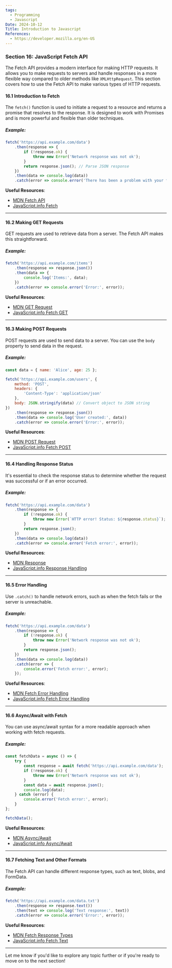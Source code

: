 ```yaml
---
tags:
  - Programming
  - Javascript
Date: 2024-10-12
Title: Introduction to Javascript
References:
  - https://developer.mozilla.org/en-US
---
```

### Section 16: **JavaScript Fetch API**

The Fetch API provides a modern interface for making HTTP requests. It allows you to make requests to servers and handle responses in a more flexible way compared to older methods like `XMLHttpRequest`. This section covers how to use the Fetch API to make various types of HTTP requests.

#### 16.1 Introduction to Fetch

The `fetch()` function is used to initiate a request to a resource and returns a promise that resolves to the response. It is designed to work with Promises and is more powerful and flexible than older techniques.

##### Example:
```javascript
fetch('https://api.example.com/data')
    .then(response => {
        if (!response.ok) {
            throw new Error('Network response was not ok');
        }
        return response.json(); // Parse JSON response
    })
    .then(data => console.log(data))
    .catch(error => console.error('There has been a problem with your fetch operation:', error));
```

**Useful Resources**:
- [MDN Fetch API](https://developer.mozilla.org/en-US/docs/Web/API/Fetch_API)
- [JavaScript.info Fetch](https://javascript.info/fetch)

---

#### 16.2 Making GET Requests

GET requests are used to retrieve data from a server. The Fetch API makes this straightforward.

##### Example:
```javascript
fetch('https://api.example.com/items')
    .then(response => response.json())
    .then(data => {
        console.log('Items:', data);
    })
    .catch(error => console.error('Error:', error));
```

**Useful Resources**:
- [MDN GET Request](https://developer.mozilla.org/en-US/docs/Web/API/Fetch_API/Using_Fetch#making_a_get_request)
- [JavaScript.info Fetch GET](https://javascript.info/fetch#fetch)

---

#### 16.3 Making POST Requests

POST requests are used to send data to a server. You can use the `body` property to send data in the request.

##### Example:
```javascript
const data = { name: 'Alice', age: 25 };

fetch('https://api.example.com/users', {
    method: 'POST',
    headers: {
        'Content-Type': 'application/json'
    },
    body: JSON.stringify(data) // Convert object to JSON string
})
    .then(response => response.json())
    .then(data => console.log('User created:', data))
    .catch(error => console.error('Error:', error));
```

**Useful Resources**:
- [MDN POST Request](https://developer.mozilla.org/en-US/docs/Web/API/Fetch_API/Using_Fetch#making_a_post_request)
- [JavaScript.info Fetch POST](https://javascript.info/fetch#post)

---

#### 16.4 Handling Response Status

It's essential to check the response status to determine whether the request was successful or if an error occurred.

##### Example:
```javascript
fetch('https://api.example.com/data')
    .then(response => {
        if (!response.ok) {
            throw new Error(`HTTP error! Status: ${response.status}`);
        }
        return response.json();
    })
    .then(data => console.log(data))
    .catch(error => console.error('Fetch error:', error));
```

**Useful Resources**:
- [MDN Response](https://developer.mozilla.org/en-US/docs/Web/API/Response)
- [JavaScript.info Response Handling](https://javascript.info/fetch#response)

---

#### 16.5 Error Handling

Use `.catch()` to handle network errors, such as when the fetch fails or the server is unreachable.

##### Example:
```javascript
fetch('https://api.example.com/data')
    .then(response => {
        if (!response.ok) {
            throw new Error('Network response was not ok');
        }
        return response.json();
    })
    .then(data => console.log(data))
    .catch(error => {
        console.error('Fetch error:', error);
    });
```

**Useful Resources**:
- [MDN Fetch Error Handling](https://developer.mozilla.org/en-US/docs/Web/API/Fetch_API/Using_Fetch#handling_errors)
- [JavaScript.info Fetch Error Handling](https://javascript.info/fetch#handling-errors)

---

#### 16.6 Async/Await with Fetch

You can use async/await syntax for a more readable approach when working with fetch requests.

##### Example:
```javascript
const fetchData = async () => {
    try {
        const response = await fetch('https://api.example.com/data');
        if (!response.ok) {
            throw new Error('Network response was not ok');
        }
        const data = await response.json();
        console.log(data);
    } catch (error) {
        console.error('Fetch error:', error);
    }
};

fetchData();
```

**Useful Resources**:
- [MDN Async/Await](https://developer.mozilla.org/en-US/docs/Learn/JavaScript/Asynchronous/Async_await)
- [JavaScript.info Async/Await](https://javascript.info/async-await)

---

#### 16.7 Fetching Text and Other Formats

The Fetch API can handle different response types, such as text, blobs, and FormData.

##### Example:
```javascript
fetch('https://api.example.com/data.txt')
    .then(response => response.text())
    .then(text => console.log('Text response:', text))
    .catch(error => console.error('Error:', error));
```

**Useful Resources**:
- [MDN Fetch Response Types](https://developer.mozilla.org/en-US/docs/Web/API/Response#response_types)
- [JavaScript.info Fetch Text](https://javascript.info/fetch#text)

---

Let me know if you'd like to explore any topic further or if you're ready to move on to the next section!
